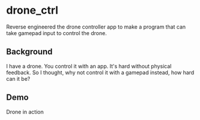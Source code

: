 # drone_ctrl
Reverse engineered the drone controller app to make a program that can take gamepad input to control the drone.

## Background
I have a drone. You control it with an app. It's hard without physical feedback.
So I thought, why not control it with a gamepad instead, how hard can it be?

## Demo
Drone in action
